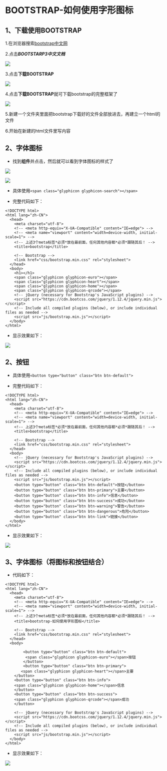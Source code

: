 # BOOTSTRAP-如何使用字形图标

## 1、下载使用BOOTSTRAP

1.在浏览器搜索[bootstrap中文网](http://www.bootcss.com/)

2.点击***BOOTSTARP3中文文档***

![](1.jpg)

3.点击**下载BOOTSTRAP**

![](2.jpg)

4.点击**下载BOOTSTRAP**就可下载bootstrap的完整框架了

![](3.jpg)

5.新建一个文件夹里面把bootstrap下载好的文件全部放进去，再建立一个html的文件

6.开始在新建的html文件里写内容

## 2、字体图标

* 找到**组件**并点击，然后就可以看到字体图标的样式了

![](2.jpg)

![](4.jpg)

* 具体使用```<span class="glyphicon glyphicon-search"></span>```

* 完整代码如下：
```
<!DOCTYPE html>
<html lang="zh-CN">
  <head>
    <meta charset="utf-8">
    <!-- <meta http-equiv="X-UA-Compatible" content="IE=edge"> -->
    <!-- <meta name="viewport" content="width=device-width, initial-scale=1"> -->
    <!-- 上述3个meta标签*必须*放在最前面，任何其他内容都*必须*跟随其后！ -->
    <title>bootstrap</title>

    <!-- Bootstrap -->
    <link href="css/bootstrap.min.css" rel="stylesheet">
  </head>
  <body>
    <h1></h1>
    <span class="glyphicon glyphicon-euro"></span>
    <span class="glyphicon glyphicon-heart"></span>
    <span class="glyphicon glyphicon-home"></span>
    <span class="glyphicon glyphicon-qrcode"></span>
    <!-- jQuery (necessary for Bootstrap's JavaScript plugins) -->
    <script src="https://cdn.bootcss.com/jquery/1.12.4/jquery.min.js"></script>
    <!-- Include all compiled plugins (below), or include individual files as needed -->
    <script src="js/bootstrap.min.js"></script>
  </body>
</html>
```
 
* 显示效果如下：

![](5.jpg)

## 2、按钮

* 具体使用```<button type="button" class="btn btn-default">```

* 完整代码如下：

```
<!DOCTYPE html>
<html lang="zh-CN">
  <head>
    <meta charset="utf-8">
    <!-- <meta http-equiv="X-UA-Compatible" content="IE=edge"> -->
    <!-- <meta name="viewport" content="width=device-width, initial-scale=1"> -->
    <!-- 上述3个meta标签*必须*放在最前面，任何其他内容都*必须*跟随其后！ -->
    <title>bootstrap</title>

    <!-- Bootstrap -->
    <link href="css/bootstrap.min.css" rel="stylesheet">
  </head>
  <body>
    <!-- jQuery (necessary for Bootstrap's JavaScript plugins) -->
    <script src="https://cdn.bootcss.com/jquery/1.12.4/jquery.min.js"></script>
    <!-- Include all compiled plugins (below), or include individual files as needed -->
    <script src="js/bootstrap.min.js"></script>
    <button type="button" class="btn btn-default">按钮</button>
    <button type="button" class="btn btn-primary">主要</button> 
    <button type="button" class="btn btn-info">信息</button> 
    <button type="button" class="btn btn-success">成功</button>
    <button type="button" class="btn btn-warning">警告</button> 
    <button type="button" class="btn btn-dangerous">危险</button> 
    <button type="button" class="btn btn-link">链接</button> 
  </body>
</html>
```

* 显示效果如下：

![](6.jpg)

## 3、字体图标（将图标和按钮结合）

* 代码如下：

```
<!DOCTYPE html>
<html lang="zh-CN">
  <head>
    <meta charset="utf-8">
    <!-- <meta http-equiv="X-UA-Compatible" content="IE=edge"> -->
    <!-- <meta name="viewport" content="width=device-width, initial-scale=1"> -->
    <!-- 上述3个meta标签*必须*放在最前面，任何其他内容都*必须*跟随其后！ -->
    <title>bootstrap-如何使用字形图标</title>

    <!-- Bootstrap -->
    <link href="css/bootstrap.min.css" rel="stylesheet">
  </head>
  <body>
    
        <button type="button" class="btn btn-default">
         <span class="glyphicon glyphicon-euro"></span>按钮
        </button>
        <button type="button" class="btn btn-primary">
       <span class="glyphicon glyphicon-heart"></span>主要
    </button>
    <button type="button" class="btn btn-info">
    <span class="glyphicon glyphicon-home"></span>信息
    </button>
    <button type="button" class="btn btn-success">
    <span class="glyphicon glyphicon-qrcode"></span>成功
    </button>
    
    <!-- jQuery (necessary for Bootstrap's JavaScript plugins) -->
    <script src="https://cdn.bootcss.com/jquery/1.12.4/jquery.min.js"></script>
    <!-- Include all compiled plugins (below), or include individual files as needed -->
    <script src="js/bootstrap.min.js"></script>
  </body>
</html>
```

* 显示效果如下：

![](7.jpg)


